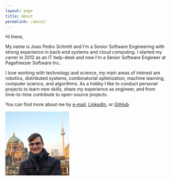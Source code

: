 ```yaml
---
layout: page
title: About
permalink: /about/
---
```


Hi there,

My name is Joao Pedro Schmitt and I'm a Senior Software Engineering with strong experience in back-end systems and cloud computing.
I started my carrer in 2012 as an IT help-desk and now I'm a Senior Software Engineer at Pagefreezer Software Inc..

I love working with technology and science, my main areas of interest are robotics, distributed systems, combinatorial optimization, machine learning, computer science, and algorithms.
As a hobby I like to conduct personal projects to learn new skills, share my experience as engineer, and from time-to-time contribute to open-source projects.

You can find more about me by [e-mail](mailto:schmittjoaopedro@gmail.com), [LinkedIn](https://www.linkedin.com/in/joao-pedro-schmitt-60847470/), or [GitHub](https://github.com/schmittjoaopedro)


<div style="text-align:left;"><img style="width: 200px;" src="/assets/imgs/2640413.png" /></div>
